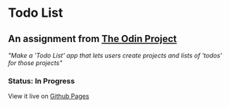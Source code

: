 # Todo List

## An assignment from [The Odin Project](https://www.theodinproject.com/lessons/todo-list)

*"Make a 'Todo List' app that lets users create projects and lists of 'todos' for those projects"*

### Status: In Progress

View it live on [Github Pages](https://pages.github.com/)